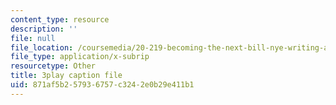```yaml
---
content_type: resource
description: ''
file: null
file_location: /coursemedia/20-219-becoming-the-next-bill-nye-writing-and-hosting-the-educational-show-january-iap-2015/871af5b257936757c3242e0b29e411b1_mmDRqnTlII0.srt
file_type: application/x-subrip
resourcetype: Other
title: 3play caption file
uid: 871af5b2-5793-6757-c324-2e0b29e411b1
---
```

